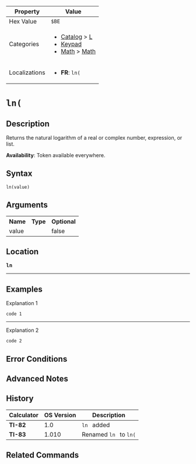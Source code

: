 | Property      | Value |
|---------------|-------|
| Hex Value     | `$BE`|
| Categories    | <ul><li>[Catalog](<../categories/Catalog.md>) > [L](<../categories/Catalog.md#L>)</li><li>[Keypad](<../categories/Keypad.md>)</li><li>[Math](<../categories/Math.md>) > [Math](<../categories/Math.md#Math>)</li></ul> |
| Localizations | <ul><li><b>FR</b>: `ln(`</li></ul> |

# `ln(`

## Description
Returns the natural logarithm of a real or complex number, expression, or list.


<b>Availability</b>: Token available everywhere.

## Syntax
`ln(value)`

## Arguments
<table>
<tr><th>Name</th><th>Type</th><th>Optional</th></tr>

<tr><td>value</td><td></td><td>false</td></tr>

</table>

## Location
<tt><kbd><b>ln</b></kbd></tt>
<hr>

## Examples

Explanation 1
```ti-basic
code 1
```
---
Explanation 2
```ti-basic
code 2
```

## Error Conditions


## Advanced Notes


## History
| Calculator | OS Version | Description |
|------------|------------|-------------|
| <b>TI-82</b> | 1.0 | `ln ` added |
| <b>TI-83</b> | 1.010 | Renamed `ln ` to `ln(`

## Related Commands

